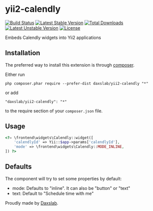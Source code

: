 yii2-calendly
=============

[![Build Status](https://secure.travis-ci.org/daxslab/yii2-calendly.png)](http://travis-ci.org/daxslab/yii2-calendly)
[![Latest Stable Version](https://poser.pugx.org/daxslab/yii2-calendly/v/stable.svg)](https://packagist.org/packages/daxslab/yii2-calendly)
[![Total Downloads](https://poser.pugx.org/daxslab/yii2-calendly/downloads)](https://packagist.org/packages/daxslab/yii2-calendly)
[![Latest Unstable Version](https://poser.pugx.org/daxslab/yii2-calendly/v/unstable.svg)](https://packagist.org/packages/daxslab/yii2-calendly)
[![License](https://poser.pugx.org/daxslab/yii2-calendly/license.svg)](https://packagist.org/packages/daxslab/yii2-calendly)

Embeds Calendly widgets into Yii2 applications

Installation
------------

The preferred way to install this extension is through [composer](http://getcomposer.org/download/).

Either run

```
php composer.phar require --prefer-dist daxslab/yii2-calendly "*"
```

or add

```
"daxslab/yii2-calendly": "*"
```

to the require section of your `composer.json` file.

Usage
-----



```php
<?= \frontend\widgets\Calendly::widget([
    'calendlyId' => Yii::$app->params['calendlyId'],
    'mode' => \frontend\widgets\Calendly::MODE_INLINE,
]) ?>
```
    
    
Defaults
--------

The component will try to set some properties by default:

- mode: Defaults to "inline". It can also be "button" or "text"
- text: Default to "Schedule time with me" 


Proudly made by [Daxslab](http://daxslab.com).